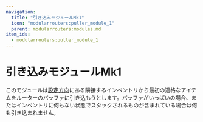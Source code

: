 ```yaml
---
navigation:
  title: "引き込みモジュールMk1"
  icon: "modularrouters:puller_module_1"
  parent: modularrouters:modules.md
item_ids:
  - modularrouters:puller_module_1
---
```


# 引き込みモジュールMk1

このモジュールは[設定方向](../modules.md#direction)にある隣接するインベントリから最初の適格なアイテムをルーターのバッファに引き込もうとします。バッファがいっぱいの場合、またはインベントリに何もない状態でスタックされるものが含まれている場合は何も引き込まれません。



<Recipe id="modularrouters:puller_module_1" />

